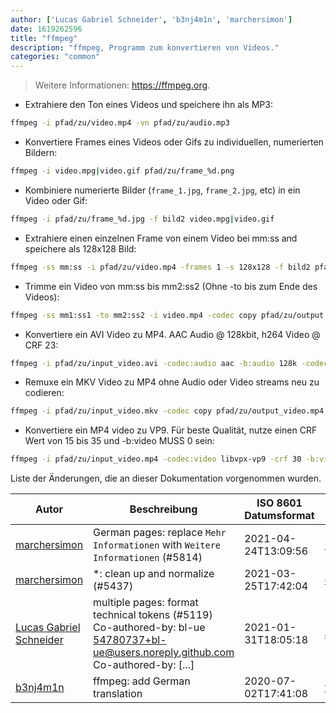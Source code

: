 ```yaml
---
author: ['Lucas Gabriel Schneider', 'b3nj4m1n', 'marchersimon']
date: 1619262596
title: "ffmpeg"
description: "ffmpeg, Programm zum konvertieren von Videos."
categories: "common"
---
```

> Weitere Informationen: <https://ffmpeg.org>.

- Extrahiere den Ton eines Videos und speichere ihn als MP3:

```bash
ffmpeg -i pfad/zu/video.mp4 -vn pfad/zu/audio.mp3
```

- Konvertiere Frames eines Videos oder Gifs zu individuellen, numerierten Bildern:

```bash
ffmpeg -i video.mpg|video.gif pfad/zu/frame_%d.png
```

- Kombiniere numerierte Bilder (`frame_1.jpg`, `frame_2.jpg`, etc) in ein Video oder Gif:

```bash
ffmpeg -i pfad/zu/frame_%d.jpg -f bild2 video.mpg|video.gif
```

- Extrahiere einen einzelnen Frame von einem Video bei mm:ss and speichere als 128x128 Bild:

```bash
ffmpeg -ss mm:ss -i pfad/zu/video.mp4 -frames 1 -s 128x128 -f bild2 pfad/zu/bild.png
```

- Trimme ein Video von mm:ss bis mm2:ss2 (Ohne -to bis zum Ende des Videos):

```bash
ffmpeg -ss mm1:ss1 -to mm2:ss2 -i video.mp4 -codec copy pfad/zu/output.mp4
```

- Konvertiere ein AVI Video zu MP4. AAC Audio @ 128kbit, h264 Video @ CRF 23:

```bash
ffmpeg -i pfad/zu/input_video.avi -codec:audio aac -b:audio 128k -codec:video libx264 -crf 23 pfad/zu/output_video.mp4
```

- Remuxe ein MKV Video zu MP4 ohne Audio oder Video streams neu zu codieren:

```bash
ffmpeg -i pfad/zu/input_video.mkv -codec copy pfad/zu/output_video.mp4
```

- Konvertiere ein MP4 video zu VP9. Für beste Qualität, nutze einen CRF Wert von 15 bis 35 und -b:video MUSS 0 sein:

```bash
ffmpeg -i pfad/zu/input_video.mp4 -codec:video libvpx-vp9 -crf 30 -b:video 0 -codec:audio libopus -vbr on -threads thread_anzahl pfad/zu/output_video.webm
```
Liste der Änderungen, die an dieser Dokumentation vorgenommen wurden.


Autor | Beschreibung | ISO 8601 Datumsformat | Link zu GitHub
------|-----|-----|-----
[marchersimon](mailto:50295997+marchersimon@users.noreply.github.com) | German pages: replace `Mehr Informationen` with `Weitere Informationen` (#5814) | 2021-04-24T13:09:56 | [0a15df6ce3d7](https://github.com/tldr-pages/tldr/commit/0a15df6ce3d790b71b8fa4ae2e8befe0ed0806c7)
[marchersimon](mailto:50295997+marchersimon@users.noreply.github.com) | *: clean up and normalize (#5437) | 2021-03-25T17:42:04 | [de311e174960](https://github.com/tldr-pages/tldr/commit/de311e17496083a7f805793ef228995ecc7e8c97)
[Lucas Gabriel Schneider](mailto:casdpa@gmail.com) | multiple pages: format technical tokens (#5119) Co-authored-by: bl-ue <54780737+bl-ue@users.noreply.github.com> Co-authored-by: [...] | 2021-01-31T18:05:18 | [a5fe31bc47ae](https://github.com/tldr-pages/tldr/commit/a5fe31bc47aece3efa5e66b52b3cf384f27d5d72)
[b3nj4m1n](mailto:b3nj4m1n@gmx.net) | ffmpeg: add German translation | 2020-07-02T17:41:08 | [f87d8659d9df](https://github.com/tldr-pages/tldr/commit/f87d8659d9df3d455a5111bb306e366703521cc2)

